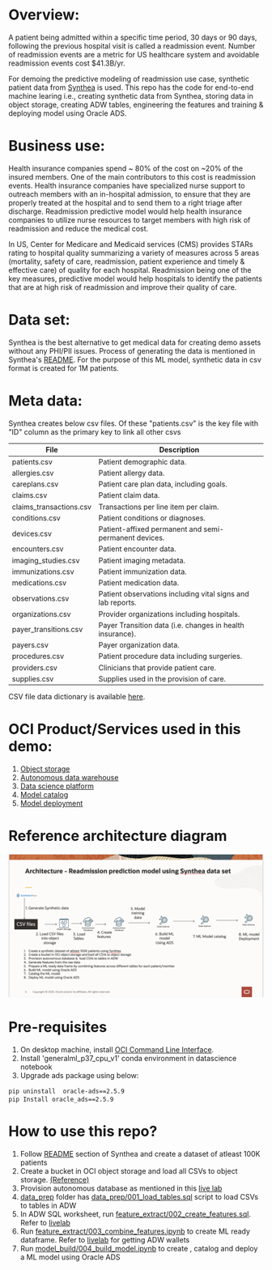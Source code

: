 # Overview:

A patient being admitted within a specific time period, 30 days or 90 days, following the previous hospital visit is called a readmission event. Number of readmission events are a metric for US healthcare system and avoidable readmission events cost $41.3B/yr. 

For demoing the predictive modeling of readmission use case, synthetic patient data from [Synthea](https://github.com/synthetichealth/synthea) is used. This repo has the code for end-to-end machine learing i.e., creating synthetic data from Synthea, storing data in object storage, creating ADW tables, engineering the features and training & deploying model using Oracle ADS.


# Business use:

Health insurance companies spend ~ 80\% of the cost on ~20\% of the insured members. One of the main contributors to this cost is readmission events. Health insurance companies have specialized nurse support to outreach members with an in-hospital admission, to ensure that they are properly treated at the hospital and to send them to a right triage after discharge. Readmission predictive model would help health insurance companies to utilize nurse resources to target members with high risk of readmission and reduce the medical cost.

In US, Center for Medicare and Medicaid services (CMS) provides STARs rating to hospital quality summarizing a variety of measures across 5 areas (mortality, safety of care, readmission, patient experience and timely & effective care) of quality for each hospital.  Readmission being one of the key measures, predictive model would help hospitals to identify the patients that are at high risk of readmission and improve their quality of care.


# Data set:

Synthea is the best alternative to get medical data for creating demo assets without any PHI/PII issues. Process of generating the data is mentioned in Synthea's [README](https://github.com/synthetichealth/synthea). For the purpose of this ML model, synthetic data in csv format is created for 1M patients.

# Meta data:

Synthea creates below csv files. Of these "patients.csv" is the key file with "ID" column as the primary key to link all other csvs


|File 	                   	|Description|
|---------------------------|-------------------|
|patients.csv 				|Patient demographic data.|
|allergies.csv 				|Patient allergy data.|
|careplans.csv			 	|Patient care plan data, including goals.|
|claims.csv 				|Patient claim data.|
|claims_transactions.csv 	|Transactions per line item per claim.|
|conditions.csv 			|Patient conditions or diagnoses.|
|devices.csv 				|Patient-affixed permanent and semi-permanent devices.|
|encounters.csv			 	|Patient encounter data.|
|imaging_studies.csv 		|Patient imaging metadata.|
|immunizations.csv 			|Patient immunization data.|
|medications.csv 			|Patient medication data.|
|observations.csv 			|Patient observations including vital signs and lab reports.|
|organizations.csv 			|Provider organizations including hospitals.|
|payer_transitions.csv 		|Payer Transition data (i.e. changes in health insurance).|
|payers.csv 				|Payer organization data.|
|procedures.csv 			|Patient procedure data including surgeries.|
|providers.csv 				|Clinicians that provide patient care.|
|supplies.csv 				|Supplies used in the provision of care.|

CSV file data dictionary is available [here](https://github-wiki-see.page/m/synthetichealth/synthea/wiki/CSV-File-Data-Dictionary).


# OCI Product/Services used in this demo:
1. [Object storage](https://docs.oracle.com/en-us/iaas/Content/Object/home.htm)
2. [Autonomous data warehouse](https://docs.oracle.com/en/cloud/paas/autonomous-data-warehouse-cloud/)
3. [Data science platform](https://docs.oracle.com/en-us/iaas/data-science/using/data-science.htm)
4. [Model catalog](https://docs.oracle.com/en-us/iaas/data-science/using/models-about.htm)
5. [Model deployment](https://docs.oracle.com/en-us/iaas/data-science/using/model-dep-about.htm)


# Reference architecture diagram
![Architecture Diagram](Architecture.png)

# Pre-requisites
1. On desktop machine, install [OCI Command Line Interface](https://docs.oracle.com/en-us/iaas/Content/API/SDKDocs/cliinstall.htm).  
2. Install 'generalml_p37_cpu_v1' conda environment in datascience notebook
3. Upgrade ads package using below: 
```
pip uninstall  oracle-ads==2.5.9
pip Install oracle_ads==2.5.9
```



# How to use this repo?
1. Follow [README](https://github.com/synthetichealth/synthea) section of Synthea and create a dataset of atleast 100K patients 
2. Create a bucket in OCI object storage and load all CSVs to object storage. [(Reference)](https://docs.oracle.com/en-us/iaas/tools/oci-cli/3.8.1/oci_cli_docs/cmdref/os/object/put.html)
3. Provision autonomous database as mentioned in this [live lab](https://apexapps.oracle.com/pls/apex/dbpm/r/livelabs/workshop-attendee-2?p210_workshop_id=553&p210_type=2&session=117445891684673)
3. [data_prep](https://github.com/Chandrak1907/Synthea_readmission/tree/main/data_prep) folder has [data_prep/001_load_tables.sql](https://github.com/Chandrak1907/Synthea_readmission/blob/main/data_prep/001_load_tables.sql) script to load CSVs to tables in ADW
4.  In ADW SQL worksheet, run [feature_extract/002_create_features.sql](https://github.com/Chandrak1907/Synthea_readmission/blob/main/feature_extract/002_create_features.sql). Refer to [livelab](https://oracle.github.io/learning-library/data-management-library/autonomous-database/shared/workshops/freetier-indepth/?lab=adb-query)
5. Run [feature_extract/003_combine_features.ipynb](https://github.com/Chandrak1907/Synthea_readmission/blob/main/feature_extract/003_combine_features.ipynb) to create ML ready dataframe. Refer to [livelab](https://oracle.github.io/learning-library/data-management-library/autonomous-database/shared/workshops/freetier-indepth/?lab=adw-connection-wallet) for getting ADW wallets
6. Run [model_build/004_build_model.ipynb](https://github.com/Chandrak1907/Synthea_readmission/blob/main/model_build/004_build_model.ipynb) to create , catalog and deploy a ML model using Oracle ADS


